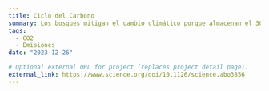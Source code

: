 ```yaml
---
title: Ciclo del Carbono
summary: Los bosques mitigan el cambio climático porque almacenan el 30% de las emisiones de gases con efecto invernadero pero, ¿durante cuánto tiempo?
tags:
  - CO2
  - Emisiones
date: "2023-12-26"

# Optional external URL for project (replaces project detail page).
external_link: https://www.science.org/doi/10.1126/science.abo3856
---
```


